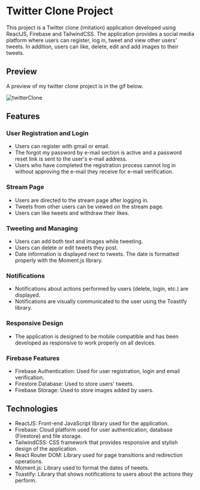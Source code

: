 # Twitter Clone Project
This project is a Twitter clone (imitation) application developed using ReactJS, Firebase and TailwindCSS. The application provides a social media platform where users can register, log in, tweet and view other users' tweets. In addition, users can like, delete, edit and add images to their tweets.

## Preview
A preview of my twitter clone project is in the gif below.

![twitterClone](https://github.com/user-attachments/assets/3a27b3d9-c21e-4fd2-9b59-0e4275f97d07)


## Features
### User Registration and Login
* Users can register with gmail or email.
* The forgot my password by e-mail section is active and a password reset link is sent to the user's e-mail address.
* Users who have completed the registration process cannot log in without approving the e-mail they receive for e-mail verification.
### Stream Page
* Users are directed to the stream page after logging in.
* Tweets from other users can be viewed on the stream page.
* Users can like tweets and withdraw their likes.
### Tweeting and Managing
* Users can add both text and images while tweeting.
* Users can delete or edit tweets they post.
* Date information is displayed next to tweets. The date is formatted properly with the Moment.js library.
### Notifications
* Notifications about actions performed by users (delete, login, etc.) are displayed.
* Notifications are visually communicated to the user using the Toastify library.
### Responsive Design
* The application is designed to be mobile compatible and has been developed as responsive to work properly on all devices.
### Firebase Features
* Firebase Authentication: Used for user registration, login and email verification.
* Firestore Database: Used to store users' tweets.
* Firebase Storage: Used to store images added by users.

## Technologies
* ReactJS: Front-end JavaScript library used for the application.
* Firebase: Cloud platform used for user authentication, database (Firestore) and file storage.
* TailwindCSS: CSS framework that provides responsive and stylish design of the application.
* React Router DOM: Library used for page transitions and redirection operations.
* Moment.js: Library used to format the dates of tweets.
* Toastify: Library that shows notifications to users about the actions they perform.
